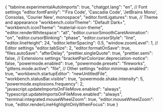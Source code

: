 {
  "tabnine.experimentalAutoImports": true,
  "chatgpt.lang": "en",
  // Font settings
  "editor.fontFamily": "'Fira Code', 'Cascadia Code', 'JetBrains Mono', Consolas, 'Courier New', monospace",
  "editor.fontLigatures": true,
  // Theme and appearance
  "workbench.colorTheme": "Default Dark+",
  "workbench.iconTheme": "material-icon-theme",
  "editor.renderWhitespace": "all",
  "editor.cursorSmoothCaretAnimation": "on",
  "editor.cursorBlinking": "phase",
  "editor.cursorStyle": "line",
  "editor.lineHeight": 24,
  "editor.letterSpacing": 0.5,
  "window.zoomLevel": 1,
  // Editor settings
  "editor.tabSize": 2,
  "editor.formatOnSave": true,
  "files.autoSave": "afterDelay",
  "prettier.singleQuote": true,
  "prettier.semi": false,
  // Extensions settings
  "bracketPairColorizer.depreciation-notice": false,
  "powermode.enabled": true,
  "powermode.presets": "fireworks",
  "gitlens.mode.active": "file",
  // Other settings
  "editor.minimap.enabled": true,
  "workbench.startupEditor": "newUntitledFile",
  "workbench.statusBar.visible": true,
  "powermode.shake.intensity": 5,
  "powermode.explosions.frequency": 2,
  "javascript.updateImportsOnFileMove.enabled": "always",
  "typescript.updateImportsOnFileMove.enabled": "always",
  "terminal.integrated.mouseWheelZoom": true,
  "editor.mouseWheelZoom": true,
  "editor.renderLineHighlightOnlyWhenFocus": true
}